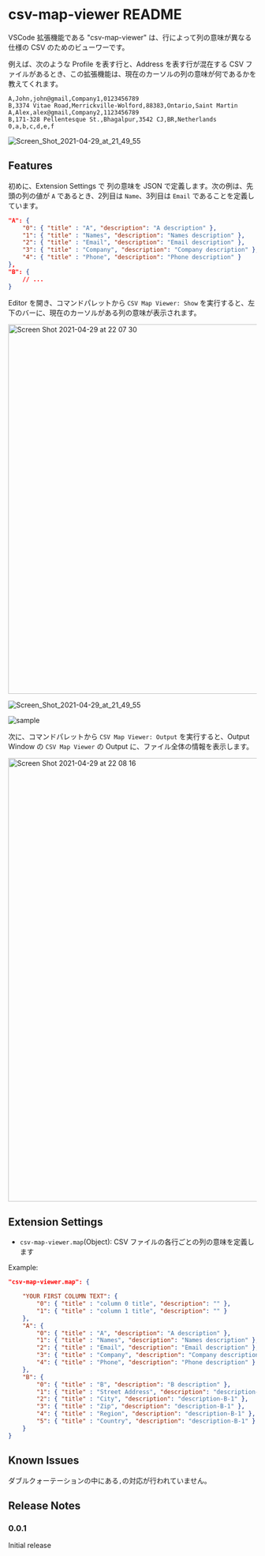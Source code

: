 # csv-map-viewer README

VSCode 拡張機能である "csv-map-viewer" は、行によって列の意味が異なる仕様の CSV のためのビューワーです。

例えば、次のような Profile を表す行と、Address を表す行が混在する CSV ファイルがあるとき、この拡張機能は、現在のカーソルの列の意味が何であるかを教えてくれます。

```csv
A,John,john@gmail,Company1,0123456789
B,3374 Vitae Road,Merrickville-Wolford,88383,Ontario,Saint Martin
A,Alex,alex@gmail,Company2,1123456789
B,171-328 Pellentesque St.,Bhagalpur,3542 CJ,BR,Netherlands
0,a,b,c,d,e,f
```

![Screen_Shot_2021-04-29_at_21_49_55](https://user-images.githubusercontent.com/8636660/116554832-9b136600-a936-11eb-9f44-168686bbd13a.jpg)

## Features

初めに、Extension Settings で 列の意味を JSON で定義します。次の例は、先頭の列の値が `A` であるとき、2列目は `Name`、3列目は `Email` であることを定義しています。

````json
"A": {
    "0": { "title" : "A", "description": "A description" },
    "1": { "title" : "Names", "description": "Names description" },
    "2": { "title" : "Email", "description": "Email description" },
    "3": { "title" : "Company", "description": "Company description" },
    "4": { "title" : "Phone", "description": "Phone description" }
},
"B": { 
    // ... 
}
````

Editor を開き、コマンドパレットから `CSV Map Viewer: Show` を実行すると、左下のバーに、現在のカーソルがある列の意味が表示されます。

<img width="749" alt="Screen Shot 2021-04-29 at 22 07 30" src="https://user-images.githubusercontent.com/8636660/116556475-6ef8e480-a938-11eb-91a1-17b69710e25b.png">

![Screen_Shot_2021-04-29_at_21_49_55](https://user-images.githubusercontent.com/8636660/116554832-9b136600-a936-11eb-9f44-168686bbd13a.jpg)

![sample](https://user-images.githubusercontent.com/8636660/116559599-943b2200-a93b-11eb-9611-f7596fc69d0e.gif)


次に、コマンドパレットから `CSV Map Viewer: Output` を実行すると、Output Window の `CSV Map Viewer` の Output に、ファイル全体の情報を表示します。 

<img width="899" alt="Screen Shot 2021-04-29 at 22 08 16" src="https://user-images.githubusercontent.com/8636660/116556465-6d2f2100-a938-11eb-8d40-a3b990b8be77.png">



## Extension Settings

* `csv-map-viewer.map`(Object): CSV ファイルの各行ごとの列の意味を定義します

Example:

```json
"csv-map-viewer.map": {

    "YOUR FIRST COLUMN TEXT": {
        "0": { "title" : "column 0 title", "description": "" },
        "1": { "title" : "column 1 title", "description": "" }
    },
    "A": {
        "0": { "title" : "A", "description": "A description" },
        "1": { "title" : "Names", "description": "Names description" },
        "2": { "title" : "Email", "description": "Email description" },
        "3": { "title" : "Company", "description": "Company description" },
        "4": { "title" : "Phone", "description": "Phone description" }
    },
    "B": {
        "0": { "title" : "B", "description": "B description" },
        "1": { "title" : "Street Address", "description": "description-B-0" },
        "2": { "title" : "City", "description": "description-B-1" },
        "3": { "title" : "Zip", "description": "description-B-1" },
        "4": { "title" : "Region", "description": "description-B-1" },
        "5": { "title" : "Country", "description": "description-B-1" }
    }
}
```

## Known Issues

ダブルクォーテーションの中にある`,`の対応が行われていません。

## Release Notes



### 0.0.1

Initial release